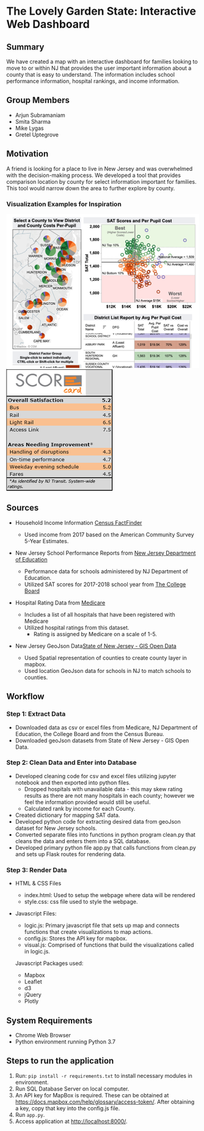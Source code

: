 # The Lovely Garden State: Interactive Web Dashboard

## Summary

We have created a map with an interactive dashboard for families looking to move to or within NJ that provides the user important information about a county that is easy to understand. The information includes school performance information, hospital rankings, and income information.

## Group Members

* Arjun Subramaniam
* Smita Sharma
* Mike Lygas
* Gretel Uptegrove

## Motivation

A friend is looking for a place to live in New Jersey and was overwhelmed with the decision-making process. We developed a tool that provides comparison location by county for select information important for families. This tool would narrow down the area to further explore by county.

### Visualization Examples for Inspiration

![New Jersey Dashboard Map](images/NJDashboard.png)
![Transportation Report Card](images/Score_card.png)

## Sources

* Household Income Information [Census FactFinder](https://factfinder.census.gov/faces/nav/jsf/pages/index.xhtml)
  * Used income from 2017 based on the American Community Survey 5-Year Estimates.

* New Jersey School Performance Reports from [New Jersey Department of Education](https://rc.doe.state.nj.us/ReportsDatabase.aspx)
  * Performance data for schools administered by NJ Department of Education.
  * Utilized SAT scores for 2017-2018 school year from [The College Board](https://collegereadiness.collegeboard.org/pdf/understanding-sat-scores.pdf)
* Hospital Rating Data from [Medicare](https://data.medicare.gov/Hospital-Compare/Hospital-General-Information/xubh-q36u)
  * Includes a list of all hospitals that have been registered with Medicare
  * Utilized hospital ratings from this dataset.
    * Rating is assigned by Medicare on a scale of 1-5.

* New Jersey GeoJson Data[State of New Jersey - GIS Open Data](https://njogis-newjersey.opendata.arcgis.com)
  * Used Spatial representation of counties to create county layer in mapbox.
  * Used location GeoJson data for schools in NJ to match schools to counties.

## Workflow

### Step 1: Extract Data

* Downloaded data as csv or excel files from Medicare, NJ Department of Education, the College Board and from the Census Bureau.
* Downloaded geoJson datasets from State of New Jersey - GIS Open Data.

### Step 2: Clean Data and Enter into Database

* Developed cleaning code for csv and excel files utilizing jupyter notebook and then exported into python files.
  * Dropped hospitals with unavailable data - this may skew rating results as there are not many hospitals in each county; however we feel the information provided would still be useful.
  * Calculated rank by income for each County.
* Created dictionary for mapping SAT data.
* Developed python code for extracting desired data from geoJson dataset for New Jersey schools.
* Converted separate files into functions in python program clean.py that cleans the data and enters them into a SQL database.
* Developed primary python file app.py that calls functions from clean.py and sets up Flask routes for rendering data.

### Step 3: Render Data

* HTML & CSS Files
  * index.html: Used to setup the webpage where data will be rendered
  * style.css: css file used to style the webpage.

* Javascript Files:
  * logic.js: Primary javascript file that sets up map and connects functions that create visualizations to map actions.
  * config.js: Stores the API key for mapbox.
  * visual.js: Comprised of functions that build the visualizations called in logic.js.

  Javascript Packages used:
  * Mapbox
  * Leaflet
  * d3
  * jQuery
  * Plotly

## System Requirements

* Chrome Web Browser
* Python environment running Python 3.7

## Steps to run the application

1. Run: `pip install -r requirements.txt` to install necessary modules in environment.
2. Run SQL Database Server on local computer.
3. An API key for MapBox is required. These can be obtained at <https://docs.mapbox.com/help/glossary/access-token/>. After obtaining a key, copy that key into the config.js file.
4. Run `app.py`.
5. Access application at <http://localhost:8000/>.

